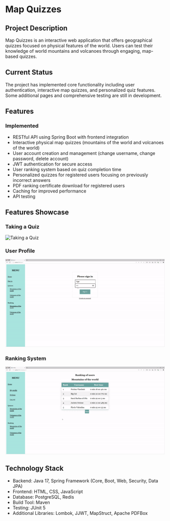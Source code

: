 # Map Quizzes

## Project Description

Map Quizzes is an interactive web application that offers geographical quizzes focused on physical features of the world. Users can test their knowledge of world mountains and volcanoes through engaging, map-based quizzes.

## Current Status

The project has implemented core functionality including user authentication, interactive map quizzes, and personalized quiz features. Some additional pages and comprehensive testing are still in development.

## Features

### Implemented
- RESTful API using Spring Boot with frontend integration
- Interactive physical map quizzes (mountains of the world and volcanoes of the world)
- User account creation and management (change username, change password, delete account)
- JWT authentication for secure access
- User ranking system based on quiz completion time
- Personalized quizzes for registered users focusing on previously incorrect answers
- PDF ranking certificate download for registered users
- Caching for improved performance
- API testing

## Features Showcase

### Taking a Quiz
![Taking a Quiz](./assets/quiz-demo.gif)

### User Profile
![User Profile](./assets/user-profile-demo.gif)

### Ranking System
![Ranking System](./assets/ranking-demo.gif)

## Technology Stack

- Backend: Java 17, Spring Framework (Core, Boot, Web, Security, Data JPA)
- Frontend: HTML, CSS, JavaScript
- Database: PostgreSQL, Redis
- Build Tool: Maven
- Testing: JUnit 5
- Additional Libraries: Lombok, JJWT, MapStruct, Apache PDFBox
